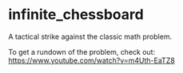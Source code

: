 # infinite_chessboard
A tactical strike against the classic math problem.

To get a rundown of the problem, check out: https://www.youtube.com/watch?v=m4Uth-EaTZ8
